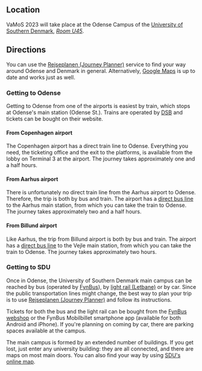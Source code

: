 ## Location

VaMoS 2023 will take place at the Odense Campus of the [University of Southern
Denmark](http://www.sdu.dk/en/), [*Room
U45*](https://clients.mapsindoors.com/sdu/573f26e4bc1f571b08094312/details/563cb929423b7d0540c9a4d1).

## Directions

You can use the [Rejseplanen (Journey
Planner)](https://www.rejseplanen.dk/webapp/?language=en_EN) service to find
your way around Odense and Denmark in general. Alternatively, [Google
Maps](https://www.google.com/maps) is up to date and works just as well.

### Getting to Odense

Getting to Odense from one of the airports is easiest by train, which stops at
Odense's main station (Odense St.). Trains are operated by
[DSB](https://www.dsb.dk/en/) and tickets can be bought on their website.

#### From Copenhagen airport

The Copenhagen airport has a direct train line to Odense. Everything you need,
the ticketing office and the exit to the platforms, is available from the lobby
on Terminal 3 at the airport. The journey takes approximately one and a half
hours.

#### From Aarhus airport

There is unfortunately no direct train line from the Aarhus airport to Odense.
Therefore, the trip is both by bus and train. The airport has a [direct bus
line](https://www.aar.dk/en/to-and-from-aar/) to the Aarhus main station, from
which you can take the train to Odense. The journey takes approximately two and
a half hours.

#### From Billund airport

Like Aarhus, the trip from Billund airport is both by bus and train. The airport
has a [direct bus
line](https://www.bll.dk/en/parking-and-transport/to-and-from-the-airport/busser/)
to the Vejle main station, from which you can take the train to Odense. The
journey takes approximately two hours.

### Getting to SDU

Once in Odense, the University of Southern Denmark main campus can be reached by
bus (operated by [FynBus](https://www.fynbus.dk/?lang=29)), by [light rail
(Letbane)](https://www.odenseletbane.dk/english) or by car. Since the public
transportation lines might change, the best way to plan your trip is to use
[Rejseplanen (Journey
Planner)](https://www.rejseplanen.dk/webapp/?language=en_EN) and follow its
instructions.

Tickets for both the bus and the light rail can be bought from the [FynBus
webshop](https://webshop.fynbus.dk/) or the FynBus Mobilbillet smartphone app
(available for both Android and iPhone). If you're planning on coming by car,
there are parking spaces available at the campus.

The main campus is formed by an extended number of buildings. If you get lost,
just enter any university building: they are all connected, and there are maps
on most main doors. You can also find your way by using [SDU's online
map](https://maps.sdu.dk).
